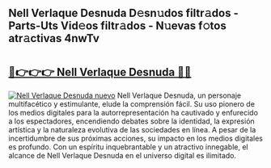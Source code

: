 ## Nell Verlaque Desnuda D𝚎sn𝚞dos filtr𝚊dos - Parts-Uts Vid𝚎os filtr𝚊dos - N𝚞evas f𝚘tos atr𝚊ctivas 4nwTv

# <h2><a href="http://mbdj97f.tromn.icu/?c=Nell+Verlaque+Desnuda">🔗👉👉👉 Nell Verlaque Desnuda 🔗🔗</a></h2>

[![Nell Verlaque Desnuda nuevo](https://i.imgur.com/pEAQMta.gif)](http://mbdj97f.tromn.icu/?c=Nell+Verlaque+Desnuda)
Nell Verlaque Desnuda, un personaje multifacético y estimulante, elude la comprensión fácil. Su uso pionero de los medios digitales para la autorrepresentación ha cautivado y enfurecido a los espectadores, encendiendo debates sobre la identidad, la expresión artística y la naturaleza evolutiva de las sociedades en línea. A pesar de la incertidumbre de sus próximas acciones, su impacto en los medios digitales es profundo. Con un espíritu inquebrantable y un atractivo innegable, el alcance de Nell Verlaque Desnuda en el universo digital es ilimitado.
